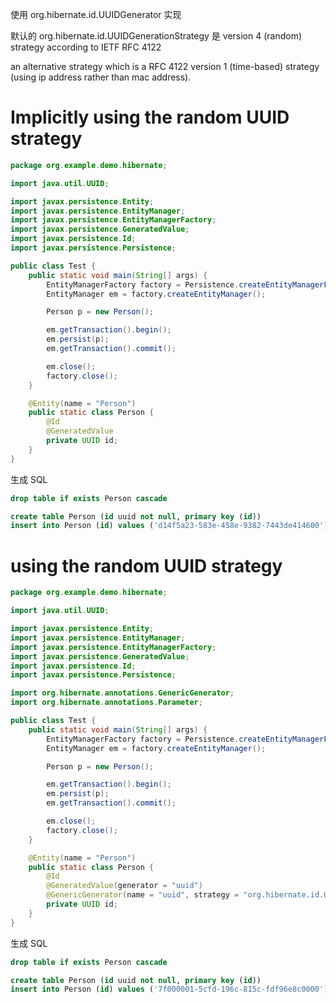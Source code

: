 使用 org.hibernate.id.UUIDGenerator 实现


默认的 org.hibernate.id.UUIDGenerationStrategy 是 version 4 (random) strategy according to IETF RFC 4122


an alternative strategy which is a RFC 4122 version 1 (time-based) strategy (using ip address rather than mac address).


# Implicitly using the random UUID strategy
```java
package org.example.demo.hibernate;

import java.util.UUID;

import javax.persistence.Entity;
import javax.persistence.EntityManager;
import javax.persistence.EntityManagerFactory;
import javax.persistence.GeneratedValue;
import javax.persistence.Id;
import javax.persistence.Persistence;

public class Test {
    public static void main(String[] args) {
        EntityManagerFactory factory = Persistence.createEntityManagerFactory("test");
        EntityManager em = factory.createEntityManager();

        Person p = new Person();

        em.getTransaction().begin();
        em.persist(p);
        em.getTransaction().commit();

        em.close();
        factory.close();
    }

    @Entity(name = "Person")
    public static class Person {
        @Id
        @GeneratedValue
        private UUID id;
    }
}
```


生成 SQL
```sql
drop table if exists Person cascade

create table Person (id uuid not null, primary key (id))
insert into Person (id) values ('d14f5a23-583e-458e-9382-7443de414600')
```


# using the random UUID strategy
```java
package org.example.demo.hibernate;

import java.util.UUID;

import javax.persistence.Entity;
import javax.persistence.EntityManager;
import javax.persistence.EntityManagerFactory;
import javax.persistence.GeneratedValue;
import javax.persistence.Id;
import javax.persistence.Persistence;

import org.hibernate.annotations.GenericGenerator;
import org.hibernate.annotations.Parameter;

public class Test {
    public static void main(String[] args) {
        EntityManagerFactory factory = Persistence.createEntityManagerFactory("test");
        EntityManager em = factory.createEntityManager();

        Person p = new Person();

        em.getTransaction().begin();
        em.persist(p);
        em.getTransaction().commit();

        em.close();
        factory.close();
    }

    @Entity(name = "Person")
    public static class Person {
        @Id
        @GeneratedValue(generator = "uuid")
        @GenericGenerator(name = "uuid", strategy = "org.hibernate.id.UUIDGenerator", parameters = { @Parameter(name = "uuid_gen_strategy_class", value = "org.hibernate.id.uuid.CustomVersionOneStrategy") })
        private UUID id;
    }
}
```


生成 SQL
```sql
drop table if exists Person cascade

create table Person (id uuid not null, primary key (id))
insert into Person (id) values ('7f000001-5cfd-196c-815c-fdf96e8c0000')
```
